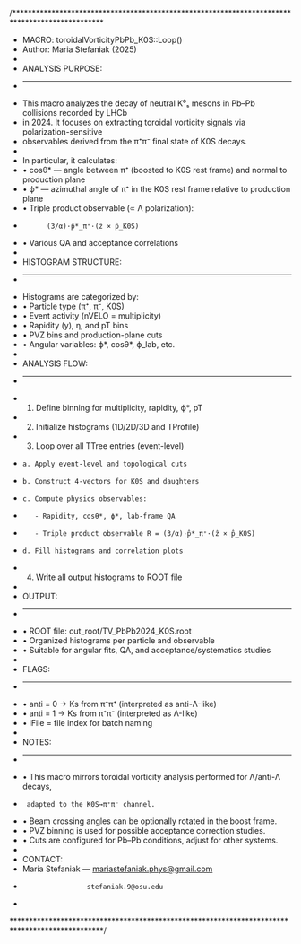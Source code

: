 /***********************************************************************************************
 *  MACRO: toroidalVorticityPbPb_K0S::Loop()
 *  Author: Maria Stefaniak (2025)
 *
 *  ANALYSIS PURPOSE:
 *  -----------------
 *  This macro analyzes the decay of neutral K⁰ₛ mesons in Pb–Pb collisions recorded by LHCb 
 *  in 2024. It focuses on extracting toroidal vorticity signals via polarization-sensitive 
 *  observables derived from the π⁺π⁻ final state of K0S decays.
 *
 *  In particular, it calculates:
 *    • cosθ* — angle between π⁺ (boosted to K0S rest frame) and normal to production plane
 *    • ϕ*    — azimuthal angle of π⁺ in the K0S rest frame relative to production plane
 *    • Triple product observable (∝ Λ polarization): 
 *           (3/α)·p̂*_π⁺·(ẑ × p̂_K0S)
 *    • Various QA and acceptance correlations
 *
 *  HISTOGRAM STRUCTURE:
 *  --------------------
 *  Histograms are categorized by:
 *    • Particle type (π⁺, π⁻, K0S)
 *    • Event activity (nVELO = multiplicity)
 *    • Rapidity (y), η, and pT bins
 *    • PVZ bins and production-plane cuts
 *    • Angular variables: ϕ*, cosθ*, ϕ_lab, etc.
 *
 *  ANALYSIS FLOW:
 *  --------------
 *  1. Define binning for multiplicity, rapidity, ϕ*, pT
 *  2. Initialize histograms (1D/2D/3D and TProfile)
 *  3. Loop over all TTree entries (event-level)
 *     a. Apply event-level and topological cuts
 *     b. Construct 4-vectors for K0S and daughters
 *     c. Compute physics observables:
 *        - Rapidity, cosθ*, ϕ*, lab-frame QA
 *        - Triple product observable R = (3/α)·p̂*_π⁺·(ẑ × p̂_K0S)
 *     d. Fill histograms and correlation plots
 *  4. Write all output histograms to ROOT file
 *
 *  OUTPUT:
 *  -------
 *    • ROOT file: out_root/TV_PbPb2024_K0S<fileNr>.root
 *    • Organized histograms per particle and observable
 *    • Suitable for angular fits, QA, and acceptance/systematics studies
 *
 *  FLAGS:
 *  ------
 *    • anti = 0 → Ks from π⁻π⁺ (interpreted as anti-Λ-like)
 *    • anti = 1 → Ks from π⁺π⁻ (interpreted as Λ-like)
 *    • iFile  = file index for batch naming
 *
 *  NOTES:
 *  ------
 *    • This macro mirrors toroidal vorticity analysis performed for Λ/anti-Λ decays,
 *      adapted to the K0S→π⁺π⁻ channel.
 *    • Beam crossing angles can be optionally rotated in the boost frame.
 *    • PVZ binning is used for possible acceptance correction studies.
 *    • Cuts are configured for Pb–Pb conditions, adjust for other systems.
 *
 *  CONTACT:
 *    Maria Stefaniak — mariastefaniak.phys@gmail.com
 *                     stefaniak.9@osu.edu
 *
 ***********************************************************************************************/